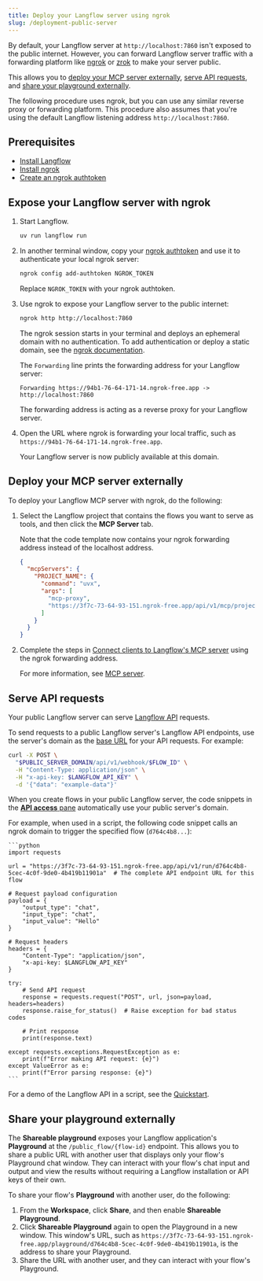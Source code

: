 ```yaml
---
title: Deploy your Langflow server using ngrok
slug: /deployment-public-server
---
```


By default, your Langflow server at `http://localhost:7860` isn't exposed to the public internet.
However, you can forward Langflow server traffic with a forwarding platform like [ngrok](https://ngrok.com/docs/getting-started/) or [zrok](https://docs.zrok.io/docs/getting-started) to make your server public.

This allows you to [deploy your MCP server externally](#deploy-your-mcp-server-externally), [serve API requests](#serve-api-requests), and [share your playground externally](#share-your-playground-externally).

The following procedure uses ngrok, but you can use any similar reverse proxy or forwarding platform.
This procedure also assumes that you're using the default Langflow listening address `http://localhost:7860`.

## Prerequisites

- [Install Langflow](/get-started-installation)
- [Install ngrok](https://ngrok.com/docs/getting-started/#1-install-ngrok)
- [Create an ngrok authtoken](https://dashboard.ngrok.com/get-started/your-authtoken)

## Expose your Langflow server with ngrok

1. Start Langflow.

    ```bash
    uv run langflow run
    ```

2. In another terminal window, copy your [ngrok authtoken](https://dashboard.ngrok.com/get-started/your-authtoken) and use it to authenticate your local ngrok server:

    ```bash
    ngrok config add-authtoken NGROK_TOKEN
    ```

    Replace `NGROK_TOKEN` with your ngrok authtoken.

3. Use ngrok to expose your Langflow server to the public internet:

    ```bash
    ngrok http http://localhost:7860
    ```

    The ngrok session starts in your terminal and deploys an ephemeral domain with no authentication.
    To add authentication or deploy a static domain, see the [ngrok documentation](https://ngrok.com/docs/).


    The `Forwarding` line prints the forwarding address for your Langflow server:

    ```
    Forwarding https://94b1-76-64-171-14.ngrok-free.app -> http://localhost:7860
    ```

    The forwarding address is acting as a reverse proxy for your Langflow server.

4. Open the URL where ngrok is forwarding your local traffic, such as `https://94b1-76-64-171-14.ngrok-free.app`.

    Your Langflow server is now publicly available at this domain.

## Deploy your MCP server externally

To deploy your Langflow MCP server with ngrok, do the following:

1. Select the Langflow project that contains the flows you want to serve as tools, and then click the **MCP Server** tab.

    Note that the code template now contains your ngrok forwarding address instead of the localhost address.
    ```json
    {
      "mcpServers": {
        "PROJECT_NAME": {
          "command": "uvx",
          "args": [
            "mcp-proxy",
            "https://3f7c-73-64-93-151.ngrok-free.app/api/v1/mcp/project/d764c4b8-5cec-4c0f-9de0-4b419b11901a/sse"
          ]
        }
      }
    }
    ```

2. Complete the steps in [Connect clients to Langflow's MCP server](/mcp-server#connect-clients-to-use-the-servers-actions) using the ngrok forwarding address.

    For more information, see [MCP server](/mcp-server).

## Serve API requests

Your public Langflow server can serve [Langflow API](/api-reference-api-examples) requests.

To send requests to a public Langflow server's Langflow API endpoints, use the server's domain as the [base URL](/api-reference-api-examples#base-url) for your API requests.
For example:

```bash
curl -X POST \
  "$PUBLIC_SERVER_DOMAIN/api/v1/webhook/$FLOW_ID" \
  -H "Content-Type: application/json" \
  -H "x-api-key: $LANGFLOW_API_KEY" \
  -d '{"data": "example-data"}'
```

When you create flows in your public Langflow server, the code snippets in the [**API access** pane](/concepts-publish) automatically use your public server's domain.

For example, when used in a script, the following code snippet calls an ngrok domain to trigger the specified flow (`d764c4b8...`):

    ```python
    import requests

    url = "https://3f7c-73-64-93-151.ngrok-free.app/api/v1/run/d764c4b8-5cec-4c0f-9de0-4b419b11901a"  # The complete API endpoint URL for this flow

    # Request payload configuration
    payload = {
        "output_type": "chat",
        "input_type": "chat",
        "input_value": "Hello"
    }

    # Request headers
    headers = {
        "Content-Type": "application/json",
        "x-api-key: $LANGFLOW_API_KEY"
    }

    try:
        # Send API request
        response = requests.request("POST", url, json=payload, headers=headers)
        response.raise_for_status()  # Raise exception for bad status codes

        # Print response
        print(response.text)

    except requests.exceptions.RequestException as e:
        print(f"Error making API request: {e}")
    except ValueError as e:
        print(f"Error parsing response: {e}")
    ```

For a demo of the Langflow API in a script, see the [Quickstart](/get-started-quickstart).

## Share your playground externally

The **Shareable playground** exposes your Langflow application's **Playground** at the `/public_flow/{flow-id}` endpoint.
This allows you to share a public URL with another user that displays only your flow's Playground chat window.
They can interact with your flow's chat input and output and view the results without requiring a Langflow installation or API keys of their own.

To share your flow's **Playground** with another user, do the following:

1. From the **Workspace**, click **Share**, and then enable **Shareable Playground**.
2. Click **Shareable Playground** again to open the Playground in a new window.
This window's URL, such as `https://3f7c-73-64-93-151.ngrok-free.app/playground/d764c4b8-5cec-4c0f-9de0-4b419b11901a`, is the address to share your Playground.
3. Share the URL with another user, and they can interact with your flow's Playground.